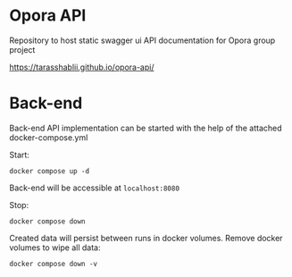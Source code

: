 # Opora API

Repository to host static swagger ui API documentation for Opora group project

https://tarasshablii.github.io/opora-api/

# Back-end

Back-end API implementation can be started with the help of the attached docker-compose.yml

Start:
```shell
docker compose up -d
```
Back-end will be accessible at `localhost:8080`

Stop:
```shell
docker compose down
```

Created data will persist between runs in docker volumes. Remove docker volumes to wipe all data:
```shell
docker compose down -v
```